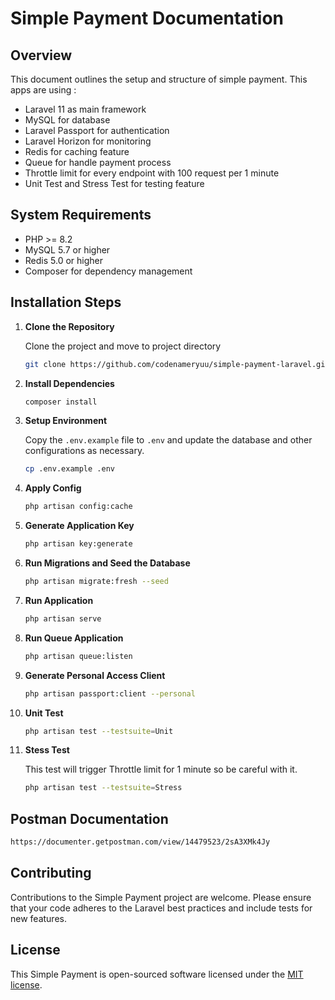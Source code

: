 # Simple Payment Documentation

## Overview
This document outlines the setup and structure of simple payment. This apps are using :
- Laravel 11 as main framework
- MySQL for database
- Laravel Passport for authentication
- Laravel Horizon for monitoring
- Redis for caching feature
- Queue for handle payment process
- Throttle limit for every endpoint with 100 request per 1 minute
- Unit Test and Stress Test for testing feature


## System Requirements
- PHP >= 8.2
- MySQL 5.7 or higher
- Redis 5.0 or higher
- Composer for dependency management

## Installation Steps

1. **Clone the Repository**

   Clone the project and move to project directory
   ```bash
   git clone https://github.com/codenameryuu/simple-payment-laravel.git
   ```

2. **Install Dependencies**
   ```bash
   composer install
   ```

3. **Setup Environment**
   
   Copy the `.env.example` file to `.env` and update the database and other configurations as necessary.
   ```bash
   cp .env.example .env
   ```

4. **Apply Config**
   ```bash
   php artisan config:cache
   ```

5. **Generate Application Key**
   ```bash
   php artisan key:generate
   ```

6. **Run Migrations and Seed the Database**
   ```bash
   php artisan migrate:fresh --seed
   ```

7. **Run Application**
   ```bash
   php artisan serve
   ```

8. **Run Queue Application**
   ```bash
   php artisan queue:listen
   ```

9. **Generate Personal Access Client**
   ```bash
   php artisan passport:client --personal
   ```

10. **Unit Test**
      ```bash
      php artisan test --testsuite=Unit
      ```

11. **Stess Test**
   
      This test will trigger Throttle limit for 1 minute so be careful with it.
      ```bash
      php artisan test --testsuite=Stress
      ```

## Postman Documentation
```bash
https://documenter.getpostman.com/view/14479523/2sA3XMk4Jy
```

## Contributing
Contributions to the Simple Payment project are welcome. Please ensure that your code adheres to the Laravel best practices and include tests for new features.

## License
This Simple Payment is open-sourced software licensed under the [MIT license](https://opensource.org/licenses/MIT).
